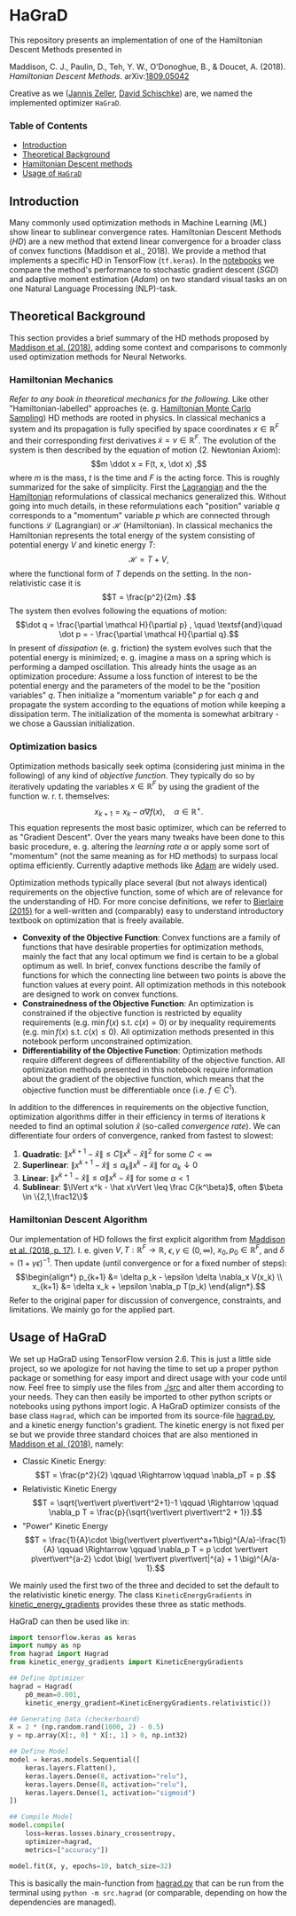 # HaGraD

This repository presents an implementation of one of the Hamiltonian Descent Methods presented in 

Maddison, C. J., Paulin, D., Teh, Y. W., O'Donoghue, B., & Doucet, A. (2018). *Hamiltonian Descent Methods*. arXiv:[1809.05042](https://arxiv.org/abs/1809.05042)

Creative as we ([Jannis Zeller](https://de.linkedin.com/in/jannis-zeller-12477a221), [David Schischke](https://de.linkedin.com/in/david-schischke-b850ba170)) are, we named the implemented optimizer `HaGraD`.

### Table of Contents 

* [Introduction](#theoretical-background)
* [Theoretical Background](#theoretical-background)
* [Hamiltonian Descent methods](#hamiltonian-descent-methods)
* [Usage of `HaGraD`](#usage-of-hagrad)




## Introduction

Many commonly used optimization methods in Machine Learning (*ML*) show linear to sublinear convergence rates. Hamiltonian Descent Methods (*HD*) are a new method that extend linear convergence for a broader class of convex functions (Maddison et al., 2018). We provide a method that implements a specific HD in TensorFlow (`tf.keras`). In the [notebooks](./notebooks/) we compare the method's performance to stochastic gradient descent (*SGD*) and adaptive moment estimation (*Adam*) on two standard visual tasks an on one Natural Language Processing (NLP)-task.




## Theoretical Background 

This section provides a brief summary of the HD methods proposed by [Maddison et al. (2018)](https://arxiv.org/abs/1809.05042), adding some context and comparisons to commonly used optimization methods for Neural Networks.  


### Hamiltonian Mechanics

*Refer to any book in theoretical mechanics for the following.* Like other "Hamiltonian-labelled" approaches (e. g. [Hamiltonian Monte Carlo Sampling](https://arxiv.org/abs/2108.12107)) HD methods are rooted in physics. In classical mechanics a system and its propagation is fully specified by space coordinates $x \in \mathbb R^F$ and their corresponding first derivatives $\dot x = v \in \mathbb R^F$. The evolution of the system is then described by the equation of motion (2. Newtonian Axiom): $$m \ddot x = F(t, x, \dot x) ,$$
where $m$ is the mass, $t$ is the time and $F$ is the acting force. This is roughly summarized for the sake of simplicity. First the [Lagrangian](https://en.wikipedia.org/wiki/Lagrangian_mechanics) and the the [Hamiltonian](https://en.wikipedia.org/wiki/Hamiltonian_mechanics) reformulations of classical mechanics generalized this. Without going into much details, in these reformulations each "position" variable $q$ corresponds to a "momentum" variable $p$ which are connected through functions $\mathcal L$ (Lagrangian) or $\mathcal H$ (Hamiltonian). In classical mechanics the Hamiltonian represents the total energy of the system consisting of potential energy $V$ and kinetic energy $T$: $$\mathcal H = T + V ,$$ where the functional form of $T$ depends on the setting. In the non-relativistic case it is $$T = \frac{p^2}{2m} .$$ The system then evolves following the equations of motion: $$\dot q = \frac{\partial \mathcal H}{\partial p} , \quad \textsf{and}\quad \dot p = - \frac{\partial \mathcal H}{\partial q}.$$
In present of *dissipation* (e. g. friction) the system evolves such that the potential energy is minimized; e. g. imagine a mass on a spring which is performing a damped oscillation. This already hints the usage as an optimization procedure: Assume a loss function of interest to be the potential energy and the parameters of the model to be the "position variables" $q$. Then initialize a "momentum variable" $p$ for each $q$ and propagate the system according to the equations of motion while keeping a dissipation term. The initialization of the momenta is somewhat arbitrary - we chose a Gaussian initialization.


### Optimization basics

Optimization methods basically seek optima (considering just minima in the following) of any kind of *objective function*. They typically do so by iteratively updating the variables $x\in \mathbb R^F$ by using the gradient of the function w. r. t. themselves: $$x_{k+1} = x_k - \alpha \nabla f(x) , \quad \alpha \in \mathbb R^+ .$$ This equation represents the most basic optimizer, which can be referred to as "Gradient Descent". Over the years many tweaks have been done to this basic procedure, e. g. altering the *learning rate* $\alpha$ or apply some sort of "momentum" (not the same meaning as for HD methods) to surpass local optima efficiently. Currently adaptive methods like [Adam](https://arxiv.org/abs/1412.6980) are widely used.

Optimization methods typically place several (but not always identical) requirements on the objective function, some of which are of relevance for the understanding of HD. For more concise definitions, we refer to [Bierlaire (2015)](http://optimizationprinciplesalgorithms.com/) for a well-written and (comparably) easy to understand introductory textbook on optimization that is freely available.

* **Convexity of the Objective Function**: Convex functions are a family of functions that have desirable properties for optimization methods, mainly the fact that any local optimum we find is certain to be a global optimum as well. In brief, convex functions describe the family of functions for which the connecting line between two points is above the function values at every point. All optimization methods in this notebook are designed to work on convex functions.
* **Constrainedness of the Objective Function**: An optimization is constrained if the objective function is restricted by equality requirements (e.g. $\min f(x) \text{ s.t. } c(x) = 0$) or by inequality requirements (e.g. $\min f(x) \text{ s.t. } c(x) \leq 0$). All optimization methods presented in this notebook perform unconstrained optimization.
* **Differentiability of the Objective Function**: Optimization methods require different degrees of differentiability of the objective function. All optimization methods presented in this notebook require information about the gradient of the objective function, which means that the objective function must be differentiable once (i.e. $f \in C^1$).

In addition to the differences in requirements on the objective function, optimization algorithms differ in their efficiency in terms of iterations $k$ needed to find an optimal solution $\hat x$ (so-called *convergence rate*). We can differentiate four orders of convergence, ranked from fastest to slowest: 

1. **Quadratic**: $\lVert x^{k+1} - \hat x\rVert \leq C\lVert x^k - \hat x\rVert^2$ for some $C< \infty$
2. **Superlinear**: $\lVert x^{k+1} - \hat x \rVert \leq \alpha_k \lVert x^k - \hat x\rVert$ for $\alpha_k \downarrow 0$
3. **Linear**: $\lVert x^{k+1} - \hat x\rVert\leq \alpha \lVert x^k - \hat x \rVert$ for some $\alpha < 1$
4. **Sublinear**: $\lVert x^k - \hat x\rVert \leq \frac C{k^\beta}$, often $\beta \in \{2,1,\frac12\}$




### Hamiltonian Descent Algorithm

Our implementation of HD follows the first explicit algorithm from [Maddison et al. (2018, p. 17)](https://arxiv.org/pdf/1809.05042.pdf). I. e. given $V, T:\mathbb R^F \to \mathbb R$, $\epsilon, \gamma \in (0, \infty)$, $x_0, p_0 \in \mathbb R^F$, and $\delta = (1+\gamma \epsilon)^{-1}$. Then update (until convergence or for a fixed number of steps): $$\begin{align*} p_{k+1} &= \delta p_k - \epsilon \delta \nabla_x V(x_k) \\ x_{k+1} &= \delta x_k + \epsilon \nabla_p T(p_k) \end{align*}.$$ Refer to the original paper for discussion of convergence, constraints, and limitations. We mainly go for the applied part. 




## Usage of HaGraD

We set up HaGraD using TensorFlow version 2.6. This is just a little side project, so we apologize for not having the time to set up a proper python package or something for easy import and direct usage with your code until now. Feel free to simply use the files from [./src](./src/) and alter them according to your needs. They can then easily be imported to other python scripts or notebooks using pythons import logic. A HaGraD optimizer consists of the base class `Hagrad`, which can be imported from its source-file [hagrad.py](./src/hagrad.py), and a kinetic energy function's gradient. The kinetic energy is not fixed per se but we provide three standard choices that are also mentioned in [Maddison et al. (2018)](https://arxiv.org/abs/1809.05042), namely:
- Classic Kinetic Energy: $$T = \frac{p^2}{2} \qquad \Rightarrow \qquad \nabla_pT = p .$$
- Relativistic Kinetic Energy $$T = \sqrt{\vert\vert p\vert\vert^2+1}-1 \qquad \Rightarrow \qquad \nabla_p T = \frac{p}{\sqrt{\vert\vert p\vert\vert^2 + 1}}.$$
- "Power" Kinetic Energy $$T = \frac{1}{A}\cdot \big(\vert\vert p\vert\vert^a+1\big)^{A/a}-\frac{1}{A} \qquad \Rightarrow \qquad \nabla_p T = p \cdot \vert\vert p\vert\vert^{a-2} \cdot \big( \vert\vert p\vert\vert|^{a} + 1 \big)^{A/a-1}.$$

We mainly used the first two of the three and decided to set the default to the relativistic kinetic energy. The class `KineticEnergyGradients` in [kinetic_energy_gradients](./src/kinetic_energy_gradients.py) provides these three as static methods.

HaGraD can then be used like in:
```python
import tensorflow.keras as keras
import numpy as np
from hagrad import Hagrad
from kinetic_energy_gradients import KineticEnergyGradients

## Define Optimizer
hagrad = Hagrad(
    p0_mean=0.001,
    kinetic_energy_gradient=KineticEnergyGradients.relativistic())

## Generating Data (checkerboard)
X = 2 * (np.random.rand(1000, 2) - 0.5)
y = np.array(X[:, 0] * X[:, 1] > 0, np.int32)

## Define Model
model = keras.models.Sequential([
    keras.layers.Flatten(),
    keras.layers.Dense(8, activation="relu"),
    keras.layers.Dense(8, activation="relu"),
    keras.layers.Dense(1, activation="sigmoid")
])

## Compile Model
model.compile(
    loss=keras.losses.binary_crossentropy, 
    optimizer=hagrad, 
    metrics=["accuracy"])

model.fit(X, y, epochs=10, batch_size=32)
```

This is basically the main-function from [hagrad.py](./src/hagrad.py) that can be run from the terminal using `python -m src.hagrad` (or comparable, depending on how the dependencies are managed).